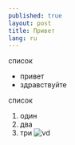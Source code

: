 ```yaml
---
published: true
layout: post
title: Привет
lang: ru
---
```


список

- привет
- здравствуйте

список

1. один
2. два
3. три
![vd](/assets/img6919.jpg)
